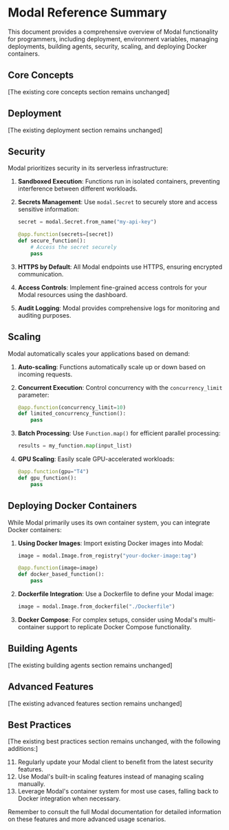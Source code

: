 # Modal Reference Summary

This document provides a comprehensive overview of Modal functionality for programmers, including deployment, environment variables, managing deployments, building agents, security, scaling, and deploying Docker containers.

## Core Concepts

[The existing core concepts section remains unchanged]

## Deployment

[The existing deployment section remains unchanged]

## Security

Modal prioritizes security in its serverless infrastructure:

1. **Sandboxed Execution**: Functions run in isolated containers, preventing interference between different workloads.

2. **Secrets Management**: Use `modal.Secret` to securely store and access sensitive information:
   ```python
   secret = modal.Secret.from_name("my-api-key")
   
   @app.function(secrets=[secret])
   def secure_function():
       # Access the secret securely
       pass
   ```

3. **HTTPS by Default**: All Modal endpoints use HTTPS, ensuring encrypted communication.

4. **Access Controls**: Implement fine-grained access controls for your Modal resources using the dashboard.

5. **Audit Logging**: Modal provides comprehensive logs for monitoring and auditing purposes.

## Scaling

Modal automatically scales your applications based on demand:

1. **Auto-scaling**: Functions automatically scale up or down based on incoming requests.

2. **Concurrent Execution**: Control concurrency with the `concurrency_limit` parameter:
   ```python
   @app.function(concurrency_limit=10)
   def limited_concurrency_function():
       pass
   ```

3. **Batch Processing**: Use `Function.map()` for efficient parallel processing:
   ```python
   results = my_function.map(input_list)
   ```

4. **GPU Scaling**: Easily scale GPU-accelerated workloads:
   ```python
   @app.function(gpu="T4")
   def gpu_function():
       pass
   ```

## Deploying Docker Containers

While Modal primarily uses its own container system, you can integrate Docker containers:

1. **Using Docker Images**: Import existing Docker images into Modal:
   ```python
   image = modal.Image.from_registry("your-docker-image:tag")
   
   @app.function(image=image)
   def docker_based_function():
       pass
   ```

2. **Dockerfile Integration**: Use a Dockerfile to define your Modal image:
   ```python
   image = modal.Image.from_dockerfile("./Dockerfile")
   ```

3. **Docker Compose**: For complex setups, consider using Modal's multi-container support to replicate Docker Compose functionality.

## Building Agents

[The existing building agents section remains unchanged]

## Advanced Features

[The existing advanced features section remains unchanged]

## Best Practices

[The existing best practices section remains unchanged, with the following additions:]

11. Regularly update your Modal client to benefit from the latest security features.
12. Use Modal's built-in scaling features instead of managing scaling manually.
13. Leverage Modal's container system for most use cases, falling back to Docker integration when necessary.

Remember to consult the full Modal documentation for detailed information on these features and more advanced usage scenarios.
